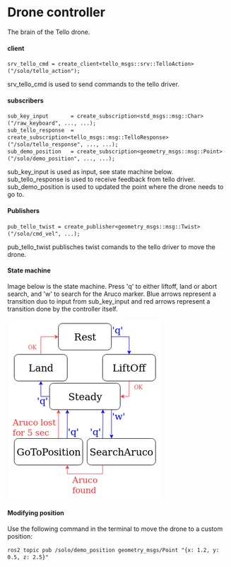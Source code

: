 # Drone controller

The brain of the Tello drone.

#### client
```
srv_tello_cmd = create_client<tello_msgs::srv::TelloAction>("/solo/tello_action");
```
srv_tello_cmd is used to send commands to the tello driver.

#### subscribers

```
sub_key_input       = create_subscription<std_msgs::msg::Char>            ("/raw_keyboard", ..., ...);
sub_tello_response  = create_subscription<tello_msgs::msg::TelloResponse> ("/solo/tello_response", ..., ...);
sub_demo_position   = create_subscription<geometry_msgs::msg::Point>      ("/solo/demo_position", ..., ...);
```
sub_key_input is used as input, see state machine below. sub_tello_response is used to receive feedback from tello driver. sub_demo_position is used to updated the point where the drone needs to go to.

#### Publishers
```
pub_tello_twist = create_publisher<geometry_msgs::msg::Twist>("/solo/cmd_vel", ...);
```
pub_tello_twist publisches twist comands to the tello driver to move the drone.

#### State machine

Image below is the state machine. Press 'q' to either liftoff, land or abort search, and 'w' to search for the Aruco marker. Blue arrows represent a transition duo to input from sub_key_input and red arrows represent a transition done by the controller itself.

![alt text](https://raw.githubusercontent.com/phinx110/tello_ctrl_cpp/master/state_machine.png)

#### Modifying position

Use the following command in the terminal to move the drone to a custom position:
```
ros2 topic pub /solo/demo_position geometry_msgs/Point "{x: 1.2, y: 0.5, z: 2.5}"
```
